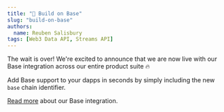 ```yaml
---
title: "🔵 Build on Base"
slug: "build-on-base"
authors:
  name: Reuben Salisbury
tags: [Web3 Data API, Streams API]
---
```


The wait is over! We're excited to announce that we are now live with our Base integration across our entire product suite 🔥 

<!-- truncate -->

Add Base support to your dapps in seconds by simply including the new `base` chain identifier.

[Read more](https://moralis.io/chains/base/) about our Base integration.
